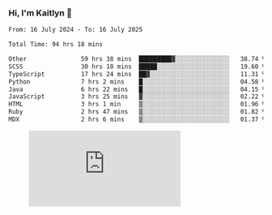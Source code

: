 ### Hi, I'm Kaitlyn 👋
<!--START_SECTION:waka-->

```txt
From: 16 July 2024 - To: 16 July 2025

Total Time: 94 hrs 18 mins

Other               59 hrs 38 mins  █████████▓░░░░░░░░░░░░░░░   38.74 %
SCSS                30 hrs 10 mins  █████░░░░░░░░░░░░░░░░░░░░   19.60 %
TypeScript          17 hrs 24 mins  ██▓░░░░░░░░░░░░░░░░░░░░░░   11.31 %
Python              7 hrs 2 mins    █░░░░░░░░░░░░░░░░░░░░░░░░   04.58 %
Java                6 hrs 22 mins   █░░░░░░░░░░░░░░░░░░░░░░░░   04.15 %
JavaScript          3 hrs 25 mins   ▓░░░░░░░░░░░░░░░░░░░░░░░░   02.22 %
HTML                3 hrs 1 min     ▒░░░░░░░░░░░░░░░░░░░░░░░░   01.96 %
Ruby                2 hrs 47 mins   ▒░░░░░░░░░░░░░░░░░░░░░░░░   01.82 %
MDX                 2 hrs 6 mins    ▒░░░░░░░░░░░░░░░░░░░░░░░░   01.37 %
```

<!--END_SECTION:waka-->

<figure><embed src="https://wakatime.com/share/@018d58bc-3d22-46c9-b2d7-4ed36fb8172d/243b5d9b-77cd-4133-89ff-dcc8f225fa18.svg"></embed></figure>
